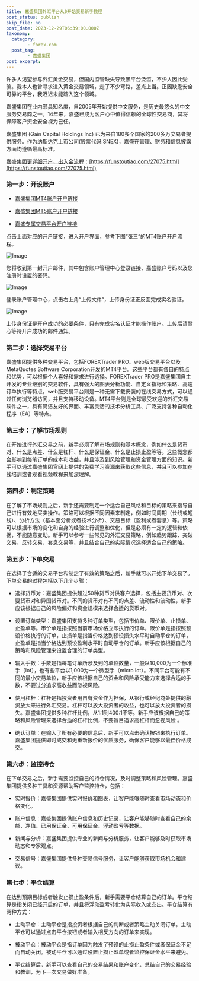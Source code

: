 ```yaml
---
title: 嘉盛集团外汇平台从0开始交易新手教程
post_status: publish
skip_file: no
post_date: 2023-12-29T06:39:00.000Z
taxonomy:
  category:
        - forex-com
  post_tag:
        - 嘉盛集团
post_excerpt: 
---
```

许多人渴望参与外汇黄金交易，但国内监管缺失导致黑平台泛滥，不少人因此受骗。我本人也曾寻求进入黄金交易领域，走了不少弯路，差点上当。正因缺乏安全可靠的平台，我迟迟未能踏入这个领域。

嘉盛集团在业内颇具知名度，自2005年开始提供中文服务，是历史最悠久的中文服务交易商之一。14年来，嘉盛已成为客户心中值得信赖的全球性交易商，其将保障客户资金安全视为己任。

嘉盛集团 (Gain Capital Holdings Inc) 已为来自180多个国家的200多万交易者提供服务。作为纳斯达克上市公司(股票代码:SNEX)，嘉盛在管理、财务和信息披露方面均遵循最高标准。

[嘉盛集团更详细开户，出入金流程](https://funstoutiao.com/27075.html)：[https://funstoutiao.com/27075.html](https://funstoutiao.com/27075.html)

### 第一步：开设账户

* [嘉盛集团MT4账户开户链接](https://s.ssgg.net/jsmt4)

* [嘉盛集团MT5账户开户链接](https://s.ssgg.net/jsmt5)

* [嘉盛专属交易平台开户链接](https://s.ssgg.net/js)

点击上面对应的开户链接，进入开户界面，参考下图“张三”的MT4账户开户流程。

![Image](https://prod-files-secure.s3.us-west-2.amazonaws.com/39ed1227-6d7d-4570-be36-9ccd4a2c4241/7a167aea-686b-400d-af59-4e18eb607a40/640.png?X-Amz-Algorithm=AWS4-HMAC-SHA256&X-Amz-Content-Sha256=UNSIGNED-PAYLOAD&X-Amz-Credential=ASIAZI2LB466UPK7KFPL%2F20250216%2Fus-west-2%2Fs3%2Faws4_request&X-Amz-Date=20250216T101314Z&X-Amz-Expires=3600&X-Amz-Security-Token=IQoJb3JpZ2luX2VjEC4aCXVzLXdlc3QtMiJHMEUCIDgGIJiMBosVNXMFQSb02QIcOJ%2F1RTz7HOYPSnmWTWQrAiEA2hHOAYo6fqS9l556p5sK6aByqfUSritgAO5BMPm%2BY4Aq%2FwMIVxAAGgw2Mzc0MjMxODM4MDUiDPWwhVpOTzs10G8SdyrcAyRsOiuYrwZDJy93xIkGYXsWLTNG1%2Fu7zKYheQMxWD7lxiIL67NUo98gnQbYLbvfXXHWPo4oO1DSF6heg2pKcVWgh%2F6uAX6jcUKRznmyGpXMf4dGo%2F53UvWKFnneHz9QK4CrbbJ1TLEe51e1wX5CoDOXM9QDo0AN2%2FhJdZtIQrIx3odx8FxfPcxgn55U%2BxJSFwCNN8qayZD5DRdfLeSotc6WWM6f4i2PuxTM6SCWiOOGc4e9gPeNsalatHlajydtAPpxjPzG05Da5IstVSI%2BR5flZFtAzHA1Vl2PhPqjM8yBa5MFqPnl%2B1YYGRPKE7Q191WWb1wfAElnecf9cOn8zbdgzmWytE71cDA4mbnH9MJjVK9WDCgCtwaCIVqstA20SVWYcdTl%2BWrAlmtbOx%2FUq155CvnW3Jedn8cfwa0T8sNSOJhEfabCHlgcKOx%2Fyr7iXsIzrSa4UqHl2YeZPJ44WwfqjIVp4LgsOo5W3OzbH9LK5Kw83JkJasH%2F4n6FAbpVfIBLw3bpzGadZotxTQ5J11PDfzUUyrZZQn23B4NNJ%2Fy1%2FX9hiZUPQdz2xI3BrnHzeUIqDj8TxrNLfsysXAyOfQEIwuXtX3duJBoPfjYDmCkQDbSQHmneoLkhnUXvMOf8xb0GOqUBeE9i8xmHJWJewd2kN61RwsyXuSRGxtilF%2BgsXJSFgq%2F9uaP2nphqabbTkcLqL6fwGTEpWCJWVmRY0hcIRnm%2FUBV7tbBe9D4VI0FGblkwtKwOIjuO50T5UgJDFQLvbowzEoQFzOmT0PLaZPNabALj3Wt3qWRhKDlPCzQVSAVGr1JEBJ5qzysY8TIlKjiRf%2FA4pTk1NZFNCtQudfqxNlYhA8yJQL83&X-Amz-Signature=57b923bbe30be53e5da728dba474ac08ff0c1733bd5174838a64667fe6832825&X-Amz-SignedHeaders=host&x-id=GetObject)

您将收到第一封开户邮件，其中包含账户管理中心登录链接、嘉盛账户号码以及您注册时设置的密码。

![Image](https://prod-files-secure.s3.us-west-2.amazonaws.com/39ed1227-6d7d-4570-be36-9ccd4a2c4241/eaa1c6b3-2877-4284-a0e1-530e222c27fb/image.png?X-Amz-Algorithm=AWS4-HMAC-SHA256&X-Amz-Content-Sha256=UNSIGNED-PAYLOAD&X-Amz-Credential=ASIAZI2LB466UPK7KFPL%2F20250216%2Fus-west-2%2Fs3%2Faws4_request&X-Amz-Date=20250216T101314Z&X-Amz-Expires=3600&X-Amz-Security-Token=IQoJb3JpZ2luX2VjEC4aCXVzLXdlc3QtMiJHMEUCIDgGIJiMBosVNXMFQSb02QIcOJ%2F1RTz7HOYPSnmWTWQrAiEA2hHOAYo6fqS9l556p5sK6aByqfUSritgAO5BMPm%2BY4Aq%2FwMIVxAAGgw2Mzc0MjMxODM4MDUiDPWwhVpOTzs10G8SdyrcAyRsOiuYrwZDJy93xIkGYXsWLTNG1%2Fu7zKYheQMxWD7lxiIL67NUo98gnQbYLbvfXXHWPo4oO1DSF6heg2pKcVWgh%2F6uAX6jcUKRznmyGpXMf4dGo%2F53UvWKFnneHz9QK4CrbbJ1TLEe51e1wX5CoDOXM9QDo0AN2%2FhJdZtIQrIx3odx8FxfPcxgn55U%2BxJSFwCNN8qayZD5DRdfLeSotc6WWM6f4i2PuxTM6SCWiOOGc4e9gPeNsalatHlajydtAPpxjPzG05Da5IstVSI%2BR5flZFtAzHA1Vl2PhPqjM8yBa5MFqPnl%2B1YYGRPKE7Q191WWb1wfAElnecf9cOn8zbdgzmWytE71cDA4mbnH9MJjVK9WDCgCtwaCIVqstA20SVWYcdTl%2BWrAlmtbOx%2FUq155CvnW3Jedn8cfwa0T8sNSOJhEfabCHlgcKOx%2Fyr7iXsIzrSa4UqHl2YeZPJ44WwfqjIVp4LgsOo5W3OzbH9LK5Kw83JkJasH%2F4n6FAbpVfIBLw3bpzGadZotxTQ5J11PDfzUUyrZZQn23B4NNJ%2Fy1%2FX9hiZUPQdz2xI3BrnHzeUIqDj8TxrNLfsysXAyOfQEIwuXtX3duJBoPfjYDmCkQDbSQHmneoLkhnUXvMOf8xb0GOqUBeE9i8xmHJWJewd2kN61RwsyXuSRGxtilF%2BgsXJSFgq%2F9uaP2nphqabbTkcLqL6fwGTEpWCJWVmRY0hcIRnm%2FUBV7tbBe9D4VI0FGblkwtKwOIjuO50T5UgJDFQLvbowzEoQFzOmT0PLaZPNabALj3Wt3qWRhKDlPCzQVSAVGr1JEBJ5qzysY8TIlKjiRf%2FA4pTk1NZFNCtQudfqxNlYhA8yJQL83&X-Amz-Signature=c26c80927a751d21df9babb6162ba43baae1cd0c449f4e31eb3b88aa5c3cf394&X-Amz-SignedHeaders=host&x-id=GetObject)

登录账户管理中心，点击右上角“上传文件”，上传身份证正反面完成实名验证。

![Image](https://prod-files-secure.s3.us-west-2.amazonaws.com/39ed1227-6d7d-4570-be36-9ccd4a2c4241/54090639-09fc-46b4-a135-e0289f707147/image.png?X-Amz-Algorithm=AWS4-HMAC-SHA256&X-Amz-Content-Sha256=UNSIGNED-PAYLOAD&X-Amz-Credential=ASIAZI2LB466UPK7KFPL%2F20250216%2Fus-west-2%2Fs3%2Faws4_request&X-Amz-Date=20250216T101314Z&X-Amz-Expires=3600&X-Amz-Security-Token=IQoJb3JpZ2luX2VjEC4aCXVzLXdlc3QtMiJHMEUCIDgGIJiMBosVNXMFQSb02QIcOJ%2F1RTz7HOYPSnmWTWQrAiEA2hHOAYo6fqS9l556p5sK6aByqfUSritgAO5BMPm%2BY4Aq%2FwMIVxAAGgw2Mzc0MjMxODM4MDUiDPWwhVpOTzs10G8SdyrcAyRsOiuYrwZDJy93xIkGYXsWLTNG1%2Fu7zKYheQMxWD7lxiIL67NUo98gnQbYLbvfXXHWPo4oO1DSF6heg2pKcVWgh%2F6uAX6jcUKRznmyGpXMf4dGo%2F53UvWKFnneHz9QK4CrbbJ1TLEe51e1wX5CoDOXM9QDo0AN2%2FhJdZtIQrIx3odx8FxfPcxgn55U%2BxJSFwCNN8qayZD5DRdfLeSotc6WWM6f4i2PuxTM6SCWiOOGc4e9gPeNsalatHlajydtAPpxjPzG05Da5IstVSI%2BR5flZFtAzHA1Vl2PhPqjM8yBa5MFqPnl%2B1YYGRPKE7Q191WWb1wfAElnecf9cOn8zbdgzmWytE71cDA4mbnH9MJjVK9WDCgCtwaCIVqstA20SVWYcdTl%2BWrAlmtbOx%2FUq155CvnW3Jedn8cfwa0T8sNSOJhEfabCHlgcKOx%2Fyr7iXsIzrSa4UqHl2YeZPJ44WwfqjIVp4LgsOo5W3OzbH9LK5Kw83JkJasH%2F4n6FAbpVfIBLw3bpzGadZotxTQ5J11PDfzUUyrZZQn23B4NNJ%2Fy1%2FX9hiZUPQdz2xI3BrnHzeUIqDj8TxrNLfsysXAyOfQEIwuXtX3duJBoPfjYDmCkQDbSQHmneoLkhnUXvMOf8xb0GOqUBeE9i8xmHJWJewd2kN61RwsyXuSRGxtilF%2BgsXJSFgq%2F9uaP2nphqabbTkcLqL6fwGTEpWCJWVmRY0hcIRnm%2FUBV7tbBe9D4VI0FGblkwtKwOIjuO50T5UgJDFQLvbowzEoQFzOmT0PLaZPNabALj3Wt3qWRhKDlPCzQVSAVGr1JEBJ5qzysY8TIlKjiRf%2FA4pTk1NZFNCtQudfqxNlYhA8yJQL83&X-Amz-Signature=b4eeca0a0c98e6b04fc331e79d53aad21b36b61b28a4df90905de56e1311ae75&X-Amz-SignedHeaders=host&x-id=GetObject)

上传身份证是开户成功的必要条件，只有完成实名认证才能操作账户。上传后请耐心等待开户成功的邮件通知。

### 第二步：选择交易平台

嘉盛集团提供多种交易平台，包括FOREXTrader PRO、web版交易平台以及MetaQuotes Software Corporation开发的MT4平台。这些平台都有各自的特点和优势，可以根据个人喜好和需求进行选择。FOREXTrader PRO是嘉盛集团自主开发的专业级别的交易软件，具有强大的图表分析功能、自定义指标和策略、高速订单执行等特点。web版交易平台则是一种无需下载安装的在线交易方式，可以通过任何浏览器访问，并且支持移动设备。MT4平台则是全球最受欢迎的外汇交易软件之一，具有简洁友好的界面、丰富灵活的技术分析工具、广泛支持各种自动化程序（EA）等特点。

### 第三步：了解市场规则

在开始进行外汇交易之前，新手必须了解市场规则和基本概念，例如什么是货币对、什么是点差、什么是杠杆、什么是保证金、什么是止损止盈等等。这些概念都会影响到每笔订单的成本和收益，并且涉及到风险管理和资金管理方面的知识。新手可以通过嘉盛集团官网上提供的免费学习资源来获取这些信息，并且可以参加在线培训或者观看视频教程来加深理解。

### 第四步：制定策略

在了解了市场规则之后，新手还需要制定一个适合自己风格和目标的策略来指导自己进行有效地买卖操作。策略可以根据不同因素来制定，例如时间周期（长线或短线）、分析方法（基本面分析或者技术分析）、交易目标（盈利或者套息）等。策略可以根据市场的变化和自身的经验进行调整和优化，但是必须有一定的逻辑和依据，不能随意变动。新手可以参考一些常见的外汇交易策略，例如趋势跟踪、突破交易、反转交易、套息交易等，并且结合自己的实际情况选择适合自己的策略。

### 第五步：下单交易

在选择了合适的交易平台和制定了有效的策略之后，新手就可以开始下单交易了。下单交易的过程包括以下几个步骤：

* 选择货币对：嘉盛集团提供超过50种货币对供客户选择，包括主要货币对、次要货币对和异国货币对。不同的货币对有不同的点差、流动性和波动性，新手应该根据自己的风险偏好和资金规模来选择合适的货币对。

* 设置订单类型：嘉盛集团支持多种订单类型，包括市价单、限价单、止损单、止盈单等。市价单是指按照当前市场价格立即执行的订单，限价单是指按照预设价格执行的订单，止损单是指当价格达到预设损失水平时自动平仓的订单，止盈单是指当价格达到预设盈利水平时自动平仓的订单。新手应该根据自己的策略和风险管理来设置合理的订单类型。

* 输入手数：手数是指每笔订单所涉及到的单位数量，一般以10,000为一个标准手（lot），也有些平台以1,000为一个微型手（micro lot）。不同平台可能有不同的最小交易单位，新手应该根据自己的资金和风险承受能力来选择合适的手数，不要过分追求高收益而忽视风险。

* 使用杠杆：杠杆是指投资者用自有资金作为担保，从银行或经纪商处提供的融资放大来进行外汇交易。杠杆可以放大投资者的收益，也可以放大投资者的损失。嘉盛集团提供多种杠杆比例，从1:1到400:1不等。新手应该根据自己的策略和风险管理来选择合适的杠杆比例，不要盲目追求高杠杆而忽视风险 。

* 确认订单：在输入了所有必要的信息后，新手可以点击确认按钮来执行订单。嘉盛集团提供即时成交和无重新报价的优质服务，确保客户能够以最佳价格成交。

### 第六步：监控持仓

在下单交易之后，新手需要监控自己的持仓情况，及时调整策略和风险管理。嘉盛集团提供多种工具和资源帮助客户监控持仓，包括：

* 实时报价：嘉盛集团提供实时报价和图表，让客户能够随时查看市场动态和价格变化。

* 账户信息：嘉盛集团提供账户信息和历史记录，让客户能够随时查看自己的余额、净值、已用保证金、可用保证金、浮动盈亏等数据。

* 新闻与分析：嘉盛集团提供专业的新闻与分析服务，让客户能够及时获取市场动态和专家观点。

* 交易信号：嘉盛集团提供多种交易信号服务，让客户能够获取市场机会和建议。

### 第七步：平仓结算

在达到预期目标或者触发止损止盈条件后，新手需要平仓结算自己的订单。平仓结算是指关闭已经开启的订单，并且将浮动盈亏转化为实际收入或支出。平仓结算有两种方式：

* 主动平仓：主动平仓是指投资者根据自己的判断或者策略主动关闭订单。主动平仓可以通过点击平仓按钮或者输入相反方向的订单来实现。

* 被动平仓：被动平仓是指订单因为触发了预设的止损止盈条件或者保证金不足而自动关闭。被动平仓可以通过设置止损止盈单或者监控保证金水平来避免。

* 平仓结算后，新手可以查看自己的交易结果和账户变化，总结自己的交易经验和教训，为下一次交易做好准备。
